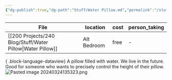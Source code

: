 ```yaml
---
{"dg-publish":true,"dg-path":"Stuff/Water Pillow.md","permalink":"/stuff/water-pillow/"}
---
```



| File                                                          | location    | cost | person_taking |
| ------------------------------------------------------------- | ----------- | ---- | ------------- |
| [[200 Projects/240 Blog/Stuff/Water Pillow\|Water Pillow]] | Alt Bedroom | free | \-            |

{ .block-language-dataview}
A pillow filled with water. We live in the future. Good for someone who wants to precisely control the height of their pillow. 
![Pasted image 20240324135323.png](/img/user/Attachments/Pasted%20image%2020240324135323.png)